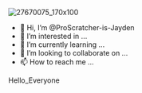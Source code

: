 ![27670075_170x100](https://user-images.githubusercontent.com/90384591/132807581-41a50395-cca6-4865-a143-62c03b4d67b2.gif)
- 👋 Hi, I’m @ProScratcher-is-Jayden
- 👀 I’m interested in ...
- 🌱 I’m currently learning ...
- 💞️ I’m looking to collaborate on ...
- 📫 How to reach me ...

<!---
ProScratcher-is-Jayden/ProScratcher-is-Jayden is a ✨ special ✨ repository because its `README.md` (this file) appears on your GitHub profile.
You can click the Preview link to take a look at your changes.
--->
<p>Hello_Everyone</p>
